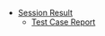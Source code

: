 * [Session Result](./session_result/index.md)
    * [Test Case Report](./session_result/test_case_report.md)
